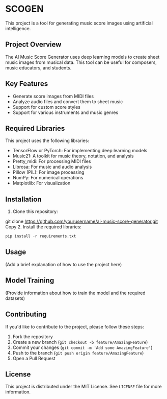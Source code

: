 # SCOGEN

This project is a tool for generating music score images using artificial intelligence.

## Project Overview

The AI Music Score Generator uses deep learning models to create sheet music images from musical data. This tool can be useful for composers, music educators, and students.

## Key Features

- Generate score images from MIDI files
- Analyze audio files and convert them to sheet music
- Support for custom score styles
- Support for various instruments and music genres

## Required Libraries

This project uses the following libraries:

- TensorFlow or PyTorch: For implementing deep learning models
- Music21: A toolkit for music theory, notation, and analysis
- Pretty_midi: For processing MIDI files
- Librosa: For music and audio analysis
- Pillow (PIL): For image processing
- NumPy: For numerical operations
- Matplotlib: For visualization

## Installation

1. Clone this repository:

git clone https://github.com/yourusername/ai-music-score-generator.git
Copy
2. Install the required libraries:

  ```python
  pip install -r requirements.txt
  ```
## Usage

(Add a brief explanation of how to use the project here)

## Model Training

(Provide information about how to train the model and the required datasets)

## Contributing

If you'd like to contribute to the project, please follow these steps:

1. Fork the repository
2. Create a new branch (`git checkout -b feature/AmazingFeature`)
3. Commit your changes (`git commit -m 'Add some AmazingFeature'`)
4. Push to the branch (`git push origin feature/AmazingFeature`)
5. Open a Pull Request

## License

This project is distributed under the MIT License. See `LICENSE` file for more information.

